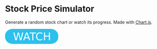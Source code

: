# Stock Price Simulator

Generate a random stock chart or watch its progress. Made with [Chart.js](https://www.chartjs.org).

[![button](watch.png)](sps.html)
